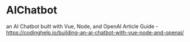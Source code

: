 # AIChatbot
 an AI Chatbot built with Vue, Node, and OpenAI
Article Guide -  https://codinghelp.io/building-an-ai-chatbot-with-vue-node-and-openai/
